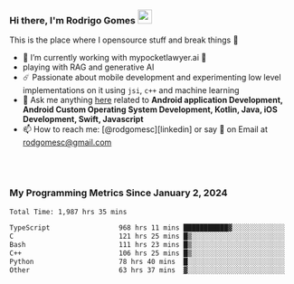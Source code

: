 
### Hi there, I'm Rodrigo Gomes <img src="https://media.giphy.com/media/hvRJCLFzcasrR4ia7z/giphy.gif" width="25px">
This is the place where I opensource stuff and break things 🤣
- 🔭 I’m currently working with mypocketlawyer.ai 💜
- playing with RAG and generative AI
- ☄️ Passionate about mobile development and experimenting low level implementations on it using `jsi`, `c++` and machine learning
- 💬 Ask me anything [here](https://github.com/rodgomesc/rodgomesc/issues) related to <b>Android application Development, Android Custom Operating System Development, Kotlin, Java, iOS Development, Swift, Javascript</b>
- 📫 How to reach me: [@rodgomesc][linkedin] or say 👋 on Email at [rodgomesc@gmail.com](mailto:rodgomesc@gmail.com)


<br/>

<!-- 
<picture>
  <img src="/github-metrics.svg" alt="Metrics">
</picture>
-->

</br>

### My Programming Metrics Since January 2, 2024 


<!--START_SECTION:waka-->

```txt
Total Time: 1,987 hrs 35 mins

TypeScript                 968 hrs 11 mins ███████████▓░░░░░░░░░░░░░   47.20 %
C                          121 hrs 25 mins █▒░░░░░░░░░░░░░░░░░░░░░░░   05.92 %
Bash                       111 hrs 23 mins █▒░░░░░░░░░░░░░░░░░░░░░░░   05.43 %
C++                        106 hrs 25 mins █▒░░░░░░░░░░░░░░░░░░░░░░░   05.19 %
Python                     78 hrs 40 mins  █░░░░░░░░░░░░░░░░░░░░░░░░   03.84 %
Other                      63 hrs 37 mins  ▓░░░░░░░░░░░░░░░░░░░░░░░░   03.10 %
```

<!--END_SECTION:waka-->
